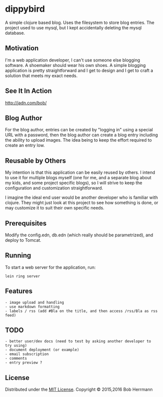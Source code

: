 # dippybird

A simple clojure based blog.   Uses the filesystem to store blog entries.   The project used to use mysql, but I kept accidentally
deleting the mysql database.

## Motivation

I'm a web application developer, I can't use someone else blogging software.    A shoemaker should wear his own shoes.
A simple blogging application is pretty straightforward and I get to design and I get to craft a solution that meets
my exact needs.

## See It In Action

<a href="http://jadn.com/bob/">http://jadn.com/bob/</a>

## Blog Author

For the blog author, entries can be created by "logging in" using a special URL with a password, then the blog author
can create a blog entry including the ability to upload images.    The idea being to keep the effort required to create an entry low.

## Reusable by Others

My intention is that this application can be easily reused by others.  I intend to use it for multiple blogs myself
(one for me, and a separate blog about my kids, and some project specific blogs), so I will strive to keep the 
configuration and customization straightforward.
 
I imagine the ideal end user would be another developer who is familiar with clojure.    They might just look
at this project to see how something is done, or may customize it to suit their own specific needs.

## Prerequisites

Modify the config.edn, db.edn (which really should be parametrized), and deploy to Tomcat.

## Running

To start a web server for the application, run:

    lein ring server
    
## Features
    - image upload and handling
    - use markdown formatting
    - labels / rss (add #Bla on the title, and then access /rss/Bla as rss feed)
    
## TODO
    - better user/dev docs (need to test by asking another developer to try using)
    - document deployment (or example)
    - email subscription
    - comments
    - entry preview ?
   

## License

Distributed under the [MIT License](http://opensource.org/licenses/MIT).
Copyright © 2015,2016 Bob Herrmann

